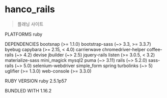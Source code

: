 # hanco_rails

> 플래닝 사이트

PLATFORMS
  ruby

DEPENDENCIES
  bootsnap (>= 1.1.0)
  bootstrap-sass (~> 3.3, >= 3.3.7)
  byebug
  capybara (>= 2.15, < 4.0)
  carrierwave
  chromedriver-helper
  coffee-rails (~> 4.2)
  devise
  jbuilder (~> 2.5)
  jquery-rails
  listen (>= 3.0.5, < 3.2)
  materialize-sass
  mini_magick
  mysql2
  puma (~> 3.11)
  rails (~> 5.2.0)
  sass-rails (~> 5.0)
  selenium-webdriver
  simple_form
  spring
  turbolinks (~> 5)
  uglifier (>= 1.3.0)
  web-console (>= 3.3.0)

RUBY VERSION
   ruby 2.5.1p57

BUNDLED WITH
   1.16.2
